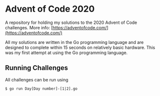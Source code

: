 # Advent of Code 2020
A repository for holding my solutions to the 2020 Advent of Code challenges. More info: [https://adventofcode.com/](https://adventofcode.com/)

All my solutions are written in the Go programming language and are designed to complete within 15 seconds on relatively basic hardware. This was my first attempt at using the Go programming language. 

## Running Challenges

All challenges can be run using

```console
$ go run Day[Day number]-[1|2].go
```
